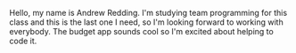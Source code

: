 Hello, my name is Andrew Redding. I'm studying team programming for this class and this is the last one I need, so I'm looking forward to working with everybody. The budget app sounds cool so I'm excited about helping to code it.
